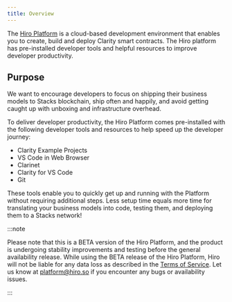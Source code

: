 ```yaml
---
title: Overview
---
```


The [Hiro Platform](https://platform.hiro.so/) is a cloud-based development environment that enables you to create, build and deploy Clarity smart contracts. The Hiro platform has pre-installed developer tools and helpful resources to improve developer productivity.

## Purpose

We want to encourage developers to focus on shipping their business models to Stacks blockchain, ship often and happily, and avoid getting caught up with unboxing and infrastructure overhead.

To deliver developer productivity, the Hiro Platform comes pre-installed with the following developer tools and resources to help speed up the developer journey:

-  Clarity Example Projects
- VS Code in Web Browser
- Clarinet
- Clarity for VS Code
- Git

These tools enable you to quickly get up and running with the Platform without requiring additional steps. Less setup time equals more time for translating your business models into code, testing them, and deploying them to a Stacks network!

:::note

Please note that this is a BETA version of the Hiro Platform, and the product is undergoing stability improvements and testing before the general availability release.
While using the BETA release of the Hiro Platform, Hiro will not be liable for any data loss as described in the [Terms of Service](http://hiro.so/terms).
Let us know at platform@hiro.so if you encounter any bugs or availability issues.

:::
